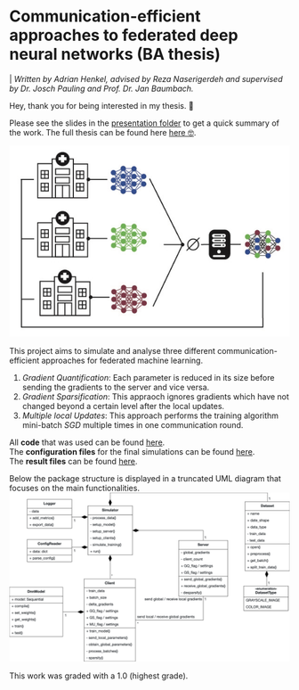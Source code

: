 # Communication-efficient approaches to federated deep neural networks (BA thesis)

| <cite>Written by Adrian Henkel, advised by Reza Naserigerdeh and supervised by Dr. Josch Pauling and Prof. Dr. Jan Baumbach.</cite> 

Hey, thank you for being interested in my thesis. 🎉

Please see the slides in the <a href="https://github.com/mainpyp/ComEff/tree/main/presentation">presentation folder</a> to get a quick summary of the work. 
The full thesis can be found here <a href="https://github.com/mainpyp/ComEff/blob/main/Thesis.pdf">here 🤓</a>.

![FedLearning](FederatedLearning.jpg)

This project aims to simulate and analyse three different communication-efficient approaches for federated machine learning. <br>
1. _Gradient Quantification_: Each parameter is reduced in its size before sending the gradients to the server and vice versa.
2. _Gradient Sparsification_: This appraoch ignores gradients which have not changed beyond a certain level after the local updates.
3. _Multiple local Updates_: This approach performs the training algorithm mini-batch *SGD* multiple times in one communication round.

All **code** that was used can be found <a href="https://github.com/mainpyp/ComEff/tree/main/python-code">here</a>. <br>
The **configuration files** for the final simulations can be found <a href="https://github.com/mainpyp/ComEff/tree/main/python-code/configs/final_run">here</a>. <br>
The **result files** can be found <a href="https://github.com/mainpyp/ComEff/tree/main/storage/produced-data/logs/final_run">here</a>.

Below the package structure is displayed in a truncated UML diagram that focuses on the main functionalities.
![UML](ComEff.png)

This work was graded with a 1.0 (highest grade).
